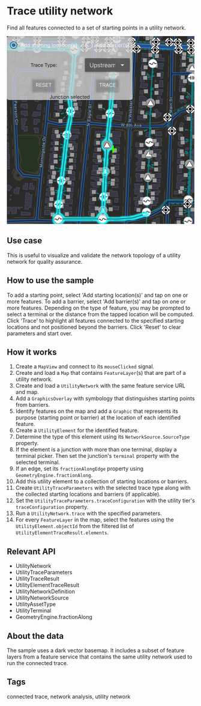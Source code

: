 # Trace utility network

Find all features connected to a set of starting points in a utility network.

![](screenshot.png)

## Use case

This is useful to visualize and validate the network topology of a utility network for quality assurance.

## How to use the sample

To add a starting point, select 'Add starting location(s)' and tap on one or more features. To add a barrier, select 'Add barrier(s)' and tap on one or more features. Depending on the type of feature, you may be prompted to select a terminal or the distance from the tapped location will be computed. Click 'Trace' to highlight all features connected to the specified starting locations and not positioned beyond the barriers. Click 'Reset' to clear parameters and start over.

## How it works

1. Create a `MapView` and connect to its `mouseClicked` signal.
2. Create and load a `Map` that contains `FeatureLayer`(s) that are part of a utility network.
3. Create and load a `UtilityNetwork` with the same feature service URL and map.
4. Add a `GraphicsOverlay` with symbology that distinguishes starting points from barriers.
5. Identify features on the map and add a `Graphic` that represents its purpose (starting point or barrier) at the location of each identified feature.
6.  Create a `UtilityElement` for the identified feature.
7.  Determine the type of this element using its `NetworkSource.SourceType` property.
8.  If the element is a junction with more than one terminal, display a terminal picker. Then set the junction's `terminal` property with the selected terminal.
9.  If an edge, set its `fractionAlongEdge` property using `GeometryEngine.fractionAlong`.
10. Add this utility element to a collection of starting locations or barriers.
11. Create `UtilityTraceParameters` with the selected trace type along with the collected starting locations and barriers (if applicable). 
12. Set the `UtilityTraceParameters.traceConfiguration` with the utility tier's `traceConfiguration` property.
13. Run a `UtilityNetwork.trace` with the specified parameters.
14. For every `FeatureLayer` in the map, select the features using the `UtilityElement.objectId` from the filtered list of `UtilityElementTraceResult.elements`.

## Relevant API

* UtilityNetwork
* UtilityTraceParameters
* UtilityTraceResult
* UtilityElementTraceResult
* UtilityNetworkDefinition
* UtilityNetworkSource
* UtilityAssetType
* UtilityTerminal
* GeometryEngine.fractionAlong

## About the data

The sample uses a dark vector basemap. It includes a subset of feature layers from a feature service that contains the same utility network used to run the connected trace.

## Tags

connected trace, network analysis, utility network
